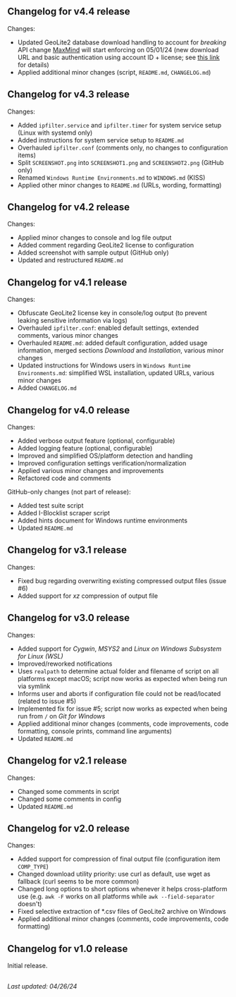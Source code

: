 ## Changelog for v4.4 release

Changes:
- Updated GeoLite2 database download handling to account for _breaking_ API
  change [MaxMind](https://www.maxmind.com) will start enforcing on 05/01/24
  (new download URL and basic authentication using account ID + license; see
  [this link](https://dev.maxmind.com/geoip/release-notes/2024) for details)
- Applied additional minor changes (script, `README.md`, `CHANGELOG.md`)

## Changelog for v4.3 release

Changes:
- Added `ipfilter.service` and `ipfilter.timer` for system service setup (Linux with systemd only)
- Added instructions for system service setup to `README.md`
- Overhauled `ipfilter.conf` (comments only, no changes to configuration items)
- Split `SCREENSHOT.png` into `SCREENSHOT1.png` and `SCREENSHOT2.png` (GitHub only)
- Renamed `Windows Runtime Environments.md` to `WINDOWS.md` (KISS)
- Applied other minor changes to `README.md` (URLs, wording, formatting)

## Changelog for v4.2 release

Changes:
- Applied minor changes to console and log file output
- Added comment regarding GeoLite2 license to configuration
- Added screenshot with sample output (GitHub only)
- Updated and restructured `README.md`

## Changelog for v4.1 release

Changes:
- Obfuscate GeoLite2 license key in console/log output (to prevent leaking sensitive information via logs)
- Overhauled `ipfilter.conf`: enabled default settings, extended comments, various minor changes
- Overhauled `README.md`: added default configuration, added usage information, merged sections *Download* and *Installation*, various minor changes
- Updated instructions for Windows users in `Windows Runtime Environments.md`: simplified WSL installation, updated URLs, various minor changes
- Added `CHANGELOG.md`

## Changelog for v4.0 release

Changes:
- Added verbose output feature (optional, configurable)
- Added logging feature (optional, configurable)
- Improved and simplified OS/platform detection and handling
- Improved configuration settings verification/normalization
- Applied various minor changes and improvements
- Refactored code and comments

GitHub-only changes (not part of release):
- Added test suite script
- Added I-Blocklist scraper script
- Added hints document for Windows runtime environments
- Updated `README.md`

## Changelog for v3.1 release

Changes:
- Fixed bug regarding overwriting existing compressed output files (issue #6)
- Added support for _xz_ compression of output file

## Changelog for v3.0 release

Changes:
- Added support for _Cygwin_, _MSYS2_ and _Linux on Windows Subsystem for Linux (WSL)_
- Improved/reworked notifications
- Uses `realpath` to determine actual folder and filename of script on all platforms except macOS; script now works as expected when being run via symlink
- Informs user and aborts if configuration file could not be read/located (related to issue #5)
- Implemented fix for issue #5; script now works as expected when being run from `/` on _Git for Windows_
- Applied additional minor changes (comments, code improvements, code formatting, console prints, command line arguments)
- Updated `README.md`

## Changelog for v2.1 release

Changes:
- Changed some comments in script
- Changed some comments in config
- Updated `README.md`

## Changelog for v2.0 release

Changes:
- Added support for compression of final output file (configuration item `COMP_TYPE`)
- Changed download utility priority: use curl as default, use wget as fallback (curl seems to be more common)
- Changed long options to short options whenever it helps cross-platform use (e.g. `awk -F` works on all platforms while `awk --field-separator` doesn't)
- Fixed selective extraction of *.csv files of GeoLite2 archive on Windows
- Applied additional minor changes (comments, code improvements, code formatting)

## Changelog for v1.0 release

Initial release.

##

_Last updated: 04/26/24_
